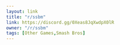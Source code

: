 ```yaml
---
layout: link
title: "r/ssbm"
link: https://discord.gg/0Xeas8JqXwdpX0lR
owner: "/r/ssbm"
tags: [Other Games,Smash Bros]
---
```

